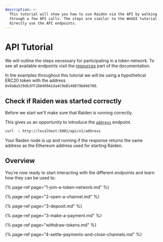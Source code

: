 ```yaml
---
description: >-
  This tutorial will show you how to use Raiden via the API by walking you
  through a few API calls. The steps are similar to the WebUI tutorial, but
  directly use the API endpoints.
---
```


# API Tutorial

We will outline the steps necessary for participating in a token network. To see all available endpoints visit the [resources](../resources/) part of the documentation.

In the examples throughout this tutorial we will be using a hypothetical ERC20 token with the address `0x9aBa529db3FF2D8409A1da4C9eB148879b046700`.

## Check if Raiden was started correctly

Before we start we'll make sure that Raiden is running correctly.

This gives us an opportunity to introduce the [`address`](../resources/address.md#info-about-your-raiden-node) endpoint.

```bash
curl -i http://localhost:5001/api/v1/address
```

Your Raiden node is up and running if the response returns the same address as the Ethereum address used for starting Raiden.

## Overview

You're now ready to start interacting with the different endpoints and learn how they can be used to:

{% page-ref page="1-join-a-token-network.md" %}

{% page-ref page="2-open-a-channel.md" %}

{% page-ref page="3-deposit.md" %}

{% page-ref page="3-make-a-payment.md" %}

{% page-ref page="withdraw-tokens.md" %}

{% page-ref page="4-settle-payments-and-close-channels.md" %}

